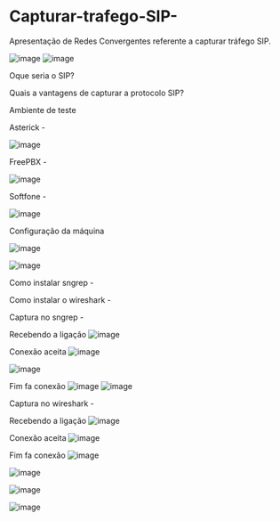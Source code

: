 # Capturar-trafego-SIP-
Apresentação de Redes Convergentes referente a capturar tráfego SIP.

![image](https://github.com/larissalg9/Capturar-trafego-SIP-/assets/58262383/30f94776-a605-47de-9432-07aa2bff167b)
![image](https://github.com/larissalg9/Capturar-trafego-SIP-/assets/58262383/a9611707-5dc9-405c-b6e0-49a1904c0dd4)



Oque seria o SIP?


Quais a vantagens de capturar a protocolo SIP?


Ambiente de teste

Asterick - 

![image](https://github.com/larissalg9/Capturar-trafego-SIP-/assets/58262383/007a3dfd-3385-4ba7-bea5-48937f8ccf38)

FreePBX -

![image](https://github.com/larissalg9/Capturar-trafego-SIP-/assets/58262383/b8d42f40-c634-47b3-ba06-147e2adc8526)

Softfone - 

![image](https://github.com/larissalg9/Capturar-trafego-SIP-/assets/58262383/4885d13e-8427-4f85-a3b5-33219efbfa85)


Configuração da máquina

![image](https://github.com/larissalg9/Capturar-trafego-SIP-/assets/58262383/21e30994-98b8-4c50-b8f6-f291d38a836b)

![image](https://github.com/larissalg9/Capturar-trafego-SIP-/assets/58262383/ff7b0386-baea-4a57-9ad0-521866646319)


Como instalar sngrep - 



Como instalar o wireshark - 


Captura no sngrep -

Recebendo a ligação
![image](https://github.com/larissalg9/Capturar-trafego-SIP-/assets/58262383/c216520e-9da7-4285-a5af-9763540ae4c6)

Conexão aceita 
![image](https://github.com/larissalg9/Capturar-trafego-SIP-/assets/58262383/5fcb81a1-96ea-490e-a2c7-4dec3bc82baf)

![image](https://github.com/larissalg9/Capturar-trafego-SIP-/assets/58262383/5ac1ffee-2dc5-499b-a273-0f6af13e382f)

Fim fa conexão
![image](https://github.com/larissalg9/Capturar-trafego-SIP-/assets/58262383/52eb0535-9285-401b-a888-f2aa3ccd3d03)
![image](https://github.com/larissalg9/Capturar-trafego-SIP-/assets/58262383/72eae276-6508-46f1-99d5-096834e4f593)

Captura no wireshark -

Recebendo a ligação
![image](https://github.com/larissalg9/Capturar-trafego-SIP-/assets/58262383/efe0899a-03f6-41c1-bb6f-437fbc73888a)

Conexão aceita 
![image](https://github.com/larissalg9/Capturar-trafego-SIP-/assets/58262383/7d28b386-a847-4e41-8335-3963325693c6)

Fim fa conexão
![image](https://github.com/larissalg9/Capturar-trafego-SIP-/assets/58262383/8f3478a2-fff8-4025-8e35-9e26fc7d17b2)



![image](https://github.com/larissalg9/Capturar-trafego-SIP-/assets/58262383/58dfa939-0793-4824-8f9c-6c52e411eda7)

![image](https://github.com/larissalg9/Capturar-trafego-SIP-/assets/58262383/6806729d-7d94-4347-ba85-db4f8c7c9f2c)

![image](https://github.com/larissalg9/Capturar-trafego-SIP-/assets/58262383/dd81f5bd-c7c8-4f89-92e3-82183882e33f)





